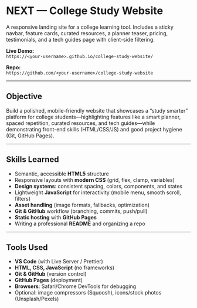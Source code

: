 # NEXT — College Study Website

A responsive landing site for a college learning tool. Includes a sticky navbar, feature cards, curated resources, a planner teaser, pricing, testimonials, and a tech guides page with client-side filtering.

**Live Demo:**  
`https://<your-username>.github.io/college-study-website/`

**Repo:**  
`https://github.com/<your-username>/college-study-website`

---

##  Objective
Build a polished, mobile-friendly website that showcases a “study smarter” platform for college students—highlighting features like a smart planner, spaced repetition, curated resources, and tech guides—while demonstrating front-end skills (HTML/CSS/JS) and good project hygiene (Git, GitHub Pages).

---

##  Skills Learned
- Semantic, accessible **HTML5** structure
- Responsive layouts with **modern CSS** (grid, flex, clamp, variables)
- **Design systems**: consistent spacing, colors, components, and states
- Lightweight **JavaScript** for interactivity (mobile menu, smooth scroll, filters)
- **Asset handling** (image formats, fallbacks, optimization)
- **Git & GitHub** workflow (branching, commits, push/pull)
- **Static hosting** with **GitHub Pages**
- Writing a professional **README** and organizing a repo

---

##  Tools Used
- **VS Code** (with Live Server / Prettier)
- **HTML, CSS, JavaScript** (no frameworks)
- **Git & GitHub** (version control)
- **GitHub Pages** (deployment)
- **Browsers**: Safari/Chrome DevTools for debugging
- Optional: image compressors (Squoosh), icons/stock photos (Unsplash/Pexels)
